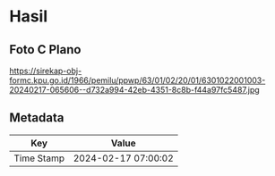 # Hasil

## Foto C Plano

https://sirekap-obj-formc.kpu.go.id/1966/pemilu/ppwp/63/01/02/20/01/6301022001003-20240217-065606--d732a994-42eb-4351-8c8b-f44a97fc5487.jpg


## Metadata

| Key        | Value               |
| ---------- | ------------------- |
| Time Stamp | 2024-02-17 07:00:02 |



